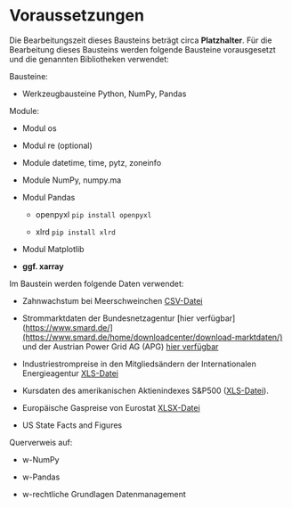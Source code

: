 # Voraussetzungen
Die Bearbeitungszeit dieses Bausteins beträgt circa **Platzhalter**. Für die Bearbeitung dieses Bausteins werden folgende Bausteine vorausgesetzt und die genannten Bibliotheken verwendet:

Bausteine: 

  - Werkzeugbausteine Python, NumPy, Pandas

Module:

  - Modul os

  - Modul re (optional)

  - Module datetime, time, pytz, zoneinfo

  - Module NumPy, numpy.ma 
  
  - Modul Pandas

    - openpyxl `pip install openpyxl`

    - xlrd `pip install xlrd`

  - Modul Matplotlib

  - **ggf. xarray**

Im Baustein werden folgende Daten verwendet:

  - Zahnwachstum bei Meerschweinchen [CSV-Datei](https://github.com/vincentarelbundock/Rdatasets/blob/master/csv/datasets/ToothGrowth.csv)
  
  - Strommarktdaten der Bundesnetzagentur [hier verfügbar](https://www.smard.de/](https://www.smard.de/home/downloadcenter/download-marktdaten/) und der Austrian Power Grid AG (APG) [hier verfügbar](https://markttransparenz.apg.at/de/markt/Markttransparenz/erzeugung/Erzeugung-pro-Typ)

  - Industriestrompreise in den Mitgliedsändern der Internationalen Energieagentur [XLS-Datei](https://www.gov.uk/government/uploads/system/uploads/attachment_data/file/670121/table_531.xls)

  - Kursdaten des amerikanischen Aktienindexes S&P500 ([XLS-Datei](https://img1.wsimg.com/blobby/go/e5e77e0b-59d1-44d9-ab25-4763ac982e53/downloads/ie_data.xls?ver=1712069253887)).

  - Europäische Gaspreise von Eurostat [XLSX-Datei](https://ec.europa.eu/eurostat/statistics-explained/images/3/32/SE_figures_for_Gas_2023S2_v3.xlsx.)

  - US State Facts and Figures 


Querverweis auf:

  - w-NumPy

  - w-Pandas

  - w-rechtliche Grundlagen Datenmanagement